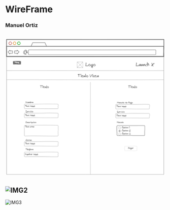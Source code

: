 # WireFrame
### Manuel Ortiz

![IMG1](https://github.com/ManuOSMx/launchx/blob/main/frontend/practicas/Entrega1/img/WF_1.png)
---
![IMG2](https://github.com/ManuOSMx/launchx/blob/main/frontend/practicas/Entrega1/img/WF_2.png)
---
![IMG3](https://github.com/ManuOSMx/launchx/blob/main/frontend/practicas/Entrega1/img/WF_3.png)
